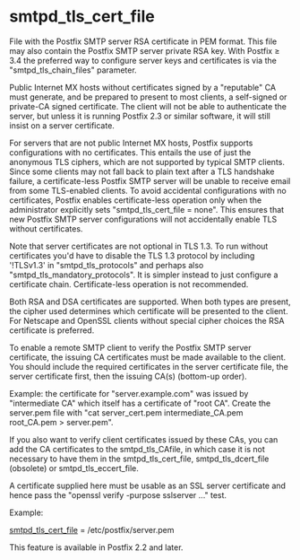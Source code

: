 # smtpd_tls_cert_file 

 File with the Postfix SMTP server RSA certificate in PEM format.
This file may also contain the Postfix SMTP server private RSA key.
With Postfix &ge; 3.4 the preferred way to configure server keys and
certificates is via the "smtpd_tls_chain_files" parameter. 

 Public Internet MX hosts without certificates signed by a "reputable"
CA must generate, and be prepared to present to most clients, a
self-signed or private-CA signed certificate. The client will not be
able to authenticate the server, but unless it is running Postfix 2.3 or
similar software, it will still insist on a server certificate. 

 For servers that are not public Internet MX hosts, Postfix
supports configurations with no certificates. This entails the use of
just the anonymous TLS ciphers, which are not supported by typical SMTP
clients. Since some clients may not fall back to plain text after a TLS
handshake failure, a certificate-less Postfix SMTP server will be unable
to receive email from some TLS-enabled clients. To avoid accidental
configurations with no certificates, Postfix enables certificate-less
operation only when the administrator explicitly sets
"smtpd_tls_cert_file = none". This ensures that new Postfix SMTP server
configurations will not accidentally enable TLS without certificates.  

 Note that server certificates are not optional in TLS 1.3. To run
without certificates you'd have to disable the TLS 1.3 protocol by
including '!TLSv1.3' in "smtpd_tls_protocols" and perhaps also
"smtpd_tls_mandatory_protocols".  It is simpler instead to just
configure a certificate chain.  Certificate-less operation is not
recommended. 

 Both RSA and DSA certificates are supported.  When both types
are present, the cipher used determines which certificate will be
presented to the client.  For Netscape and OpenSSL clients without
special cipher choices the RSA certificate is preferred. 

 To enable a remote SMTP client to verify the Postfix SMTP server
certificate, the issuing CA certificates must be made available to the
client. You should include the required certificates in the server
certificate file, the server certificate first, then the issuing
CA(s) (bottom-up order). 

 Example: the certificate for "server.example.com" was issued by
"intermediate CA" which itself has a certificate of "root CA".
Create the server.pem file with "cat server_cert.pem intermediate_CA.pem
root_CA.pem &gt; server.pem". 

 If you also want to verify client certificates issued by these
CAs, you can add the CA certificates to the smtpd_tls_CAfile, in which
case it is not necessary to have them in the smtpd_tls_cert_file,
smtpd_tls_dcert_file (obsolete) or smtpd_tls_eccert_file. 

 A certificate supplied here must be usable as an SSL server certificate
and hence pass the "openssl verify -purpose sslserver ..." test. 

 Example: 


<a href="postconf.5.html#smtpd_tls_cert_file">smtpd_tls_cert_file</a> = /etc/postfix/server.pem


 This feature is available in Postfix 2.2 and later.  


